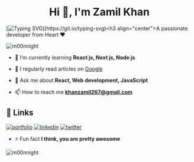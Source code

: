 <h1 align="center">Hi 👋, I'm Zamil Khan</h1>

[![Typing SVG](https://readme-typing-svg.demolab.com?font=Fira+Code&pause=1000&color=D02EF7&random=false&width=435&lines=+I+am+software+Engineer+Student.;Dreams+transform+into+thoughts.)](https://git.io/typing-svg)<h3 align="center">A passionate developer from Heart ❤️ </h3>

<p align="left"> <img src="https://komarev.com/ghpvc/?username=m00nnight&label=Profile%20views&color=0e75b6&style=flat" alt="m00nnight" /> </p>


- 🌱 I’m currently learning **React js, Next js, Node js**

- 📝 I regularly read articles on [Google](https://www.google.in)

- 💬 Ask me about **React, Web development, JavaScript**

- 📫 How to reach me **khanzamil267@gmail.com**

  
## 🔗 Links
[![portfolio](https://img.shields.io/badge/my_portfolio-000?style=for-the-badge&logo=ko-fi&logoColor=white)](https://imzamil.vercel.app)
[![linkedin](https://img.shields.io/badge/linkedin-0A66C2?style=for-the-badge&logo=linkedin&logoColor=white)](https://www.linkedin.com/in/zamil-khan-6b1184220/)
[![twitter](https://img.shields.io/badge/twitter-1DA1F2?style=for-the-badge&logo=twitter&logoColor=white)](https://twitter.com/nomadzamil)


- ⚡ Fun fact **I think, you are pretty awesome**



<p><img align="center" src="https://github-readme-stats.vercel.app/api/top-langs?username=m00nnight&show_icons=true&locale=en&layout=compact" alt="m00nnight" /></p>
